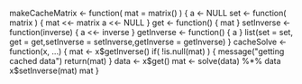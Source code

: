 makeCacheMatrix <- function( mat = matrix() ) {
    a <- NULL
    set <- function( matrix ) {
            mat <<- matrix
            a <<- NULL
    }
    get <- function() {
    	mat
    }
    setInverse <- function(inverse) {
        a <<- inverse
    }
    getInverse <- function() {
        a
    }
    list(set = set, get = get,setInverse = setInverse,getInverse = getInverse)
}
cacheSolve <- function(x, ...) {
    mat <- x$getInverse()
    if( !is.null(mat) ) {
            message("getting cached data")
            return(mat)
    }
    data <- x$get()
    mat <- solve(data) %*% data
    x$setInverse(mat)
    mat
}
